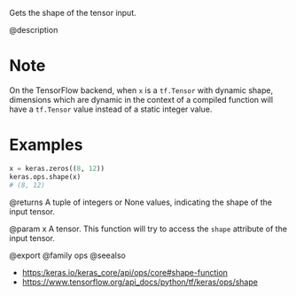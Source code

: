 Gets the shape of the tensor input.

@description

# Note
On the TensorFlow backend, when `x` is a `tf.Tensor` with dynamic
shape, dimensions which are dynamic in the context of a compiled function
will have a `tf.Tensor` value instead of a static integer value.

# Examples
```python
x = keras.zeros((8, 12))
keras.ops.shape(x)
# (8, 12)
```

@returns
A tuple of integers or None values, indicating the shape of the input
tensor.

@param x A tensor. This function will try to access the `shape` attribute of
the input tensor.

@export
@family ops
@seealso
+ <https:/keras.io/keras_core/api/ops/core#shape-function>
+ <https://www.tensorflow.org/api_docs/python/tf/keras/ops/shape>
